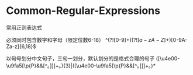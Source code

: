 # Common-Regular-Expressions
常用正则表达式

必须同时包含数字和字母（限定位数6-18） ^(?![0-9]+$)(?![a-zA-Z]+$)[0-9A-Za-z]{6,18}$

以句号划分中文句子，三句一划分，默认划分的是格式合理的句子 ([\u4e00-\u9fa5[\p{P}&&[^。]]]+。){3}|([\u4e00-\u9fa5[\p{P}&&[^。]]]+。)*
